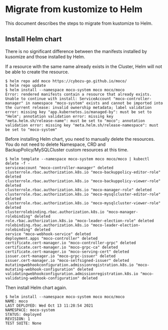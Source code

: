 # Migrate from kustomize to Helm

This document describes the steps to migrate from kustomize to Helm.

## Install Helm chart

There is no significant difference between the manifests installed by kusomize and those installed by Helm.

If a resource with the same name already exists in the Cluster, Helm will not be able to create the resource.

```console
$ helm repo add moco https://cybozu-go.github.io/moco/
$ helm repo update
$ helm install --namespace moco-system moco moco/moco
Error: rendered manifests contain a resource that already exists. Unable to continue with install: ServiceAccount "moco-controller-manager" in namespace "moco-system" exists and cannot be imported into the current release: invalid ownership metadata; label validation error: missing key "app.kubernetes.io/managed-by": must be set to "Helm"; annotation validation error: missing key "meta.helm.sh/release-name": must be set to "moco"; annotation validation error: missing key "meta.helm.sh/release-namespace": must be set to "moco-system"
```

Before installing Helm chart, you need to manually delete the resources. You do not need to delete Namespace, CRD and BackupPolicy/MySQLCluster custom resources at this time.

```console
$ helm template --namespace moco-system moco moco/moco | kubectl delete -f -
serviceaccount "moco-controller-manager" deleted
clusterrole.rbac.authorization.k8s.io "moco-backuppolicy-editor-role" deleted
clusterrole.rbac.authorization.k8s.io "moco-backuppolicy-viewer-role" deleted
clusterrole.rbac.authorization.k8s.io "moco-manager-role" deleted
clusterrole.rbac.authorization.k8s.io "moco-mysqlcluster-editor-role" deleted
clusterrole.rbac.authorization.k8s.io "moco-mysqlcluster-viewer-role" deleted
clusterrolebinding.rbac.authorization.k8s.io "moco-manager-rolebinding" deleted
role.rbac.authorization.k8s.io "moco-leader-election-role" deleted
rolebinding.rbac.authorization.k8s.io "moco-leader-election-rolebinding" deleted
service "moco-webhook-service" deleted
deployment.apps "moco-controller" deleted
certificate.cert-manager.io "moco-controller-grpc" deleted
certificate.cert-manager.io "moco-grpc-ca" deleted
certificate.cert-manager.io "moco-serving-cert" deleted
issuer.cert-manager.io "moco-grpc-issuer" deleted
issuer.cert-manager.io "moco-selfsigned-issuer" deleted
mutatingwebhookconfiguration.admissionregistration.k8s.io "moco-mutating-webhook-configuration" deleted
validatingwebhookconfiguration.admissionregistration.k8s.io "moco-validating-webhook-configuration" deleted
```

Then install Helm chart again.

```console
$ helm install --namespace moco-system moco moco/moco
NAME: moco
LAST DEPLOYED: Wed Oct 13 11:28:54 2021
NAMESPACE: moco-system
STATUS: deployed
REVISION: 1
TEST SUITE: None
```
